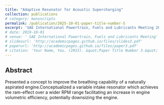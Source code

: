 ```yaml
---
title: "Adaptive Resonator for Acoustic Supercharging"
collection: publications
# category: manuscripts
permalink: /publication/2025-10-01-paper-title-number-5
excerpt: 'SAE International Powertrain, Fuels and Lubricants Meeting 2019 Conference'
# date: 2019-10-01
# venue: ' SAE International Powertrain, Fuels and Lubricants Meeting'
# slidesurl: 'http://academicpages.github.io/files/slides3.pdf'
# paperurl: 'http://academicpages.github.io/files/paper3.pdf'
# citation: 'Your Name, You. (2015). &quot;Paper Title Number 3.&quot; <i>Journal 1</i>. 1(3).'
---
```


## Abstract

Presented a concept to improve the breathing capability of a naturally aspirated engine.Conceptualized a variable intake resonator which achieves the ram-effect over a wider RPM range facilitating an increase in engine volumetric efficiency, potentially downsizing the engine.
